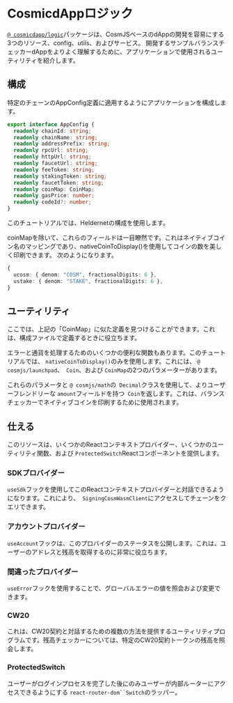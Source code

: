 # CosmicdAppロジック

[`@ cosmicdapp/logic`](https://github.com/CosmWasm/dApps/tree/master/packages/logic)パッケージは、CosmJSベースのdAppの開発を容易にする3つのリソース、config、utils、およびサービス。 開発するサンプルバランスチェッカーdAppをよりよく理解するために、アプリケーションで使用されるユーティリティを紹介します。

## 構成

特定のチェーンのAppConfig定義に適用するようにアプリケーションを構成します。

```typescript
export interface AppConfig {
  readonly chainId: string;
  readonly chainName: string;
  readonly addressPrefix: string;
  readonly rpcUrl: string;
  readonly httpUrl: string;
  readonly faucetUrl: string;
  readonly feeToken: string;
  readonly stakingToken: string;
  readonly faucetToken: string;
  readonly coinMap: CoinMap;
  readonly gasPrice: number;
  readonly codeId?: number;
}
```

このチュートリアルでは、Heldernetの構成を使用します。

coinMapを除いて、これらのフィールドは一目瞭然です。これはネイティブコイン名のマッピングであり、nativeCoinToDisplay()を使用してコインの数を美しく印刷できます。 次のようになります。

```typescript
{
  ucosm: { denom: "COSM", fractionalDigits: 6 },
  ustake: { denom: "STAKE", fractionalDigits: 6 },
}
```

## ユーティリティ

ここでは、上記の「CoinMap」に似た定義を見つけることができます。これは、構成ファイルで定義するときに役立ちます。

エラーと通貨を処理するためのいくつかの便利な関数もあります。このチュートリアルでは、 `nativeCoinToDisplay()`のみを使用します。これには、 `@ cosmjs/launchpad`、` Coin`、および `CoinMap`の2つのパラメーターがあります。

これらのパラメータと `@ cosmjs/math`の` Decimal`クラスを使用して、よりユーザーフレンドリーな `amount`フィールドを持つ` Coin`を返します。これは、バランスチェッカーでネイティブコインを印刷するために使用されます。

## 仕える

このリソースは、いくつかのReactコンテキストプロバイダー、いくつかのユーティリティ関数、および `ProtectedSwitch`Reactコンポーネントを提供します。

### SDKプロバイダー

`useSdk`フックを使用してこのReactコンテキストプロバイダーと対話できるようになります。これにより、` SigningCosmWasmClient`にアクセスしてチェーンをクエリできます。

### アカウントプロバイダー

`useAccount`フックは、このプロバイダーのステータスを公開します。これは、ユーザーのアドレスと残高を取得するのに非常に役立ちます。

### 間違ったプロバイダー

`useError`フックを使用することで、グローバルエラーの値を照会および変更できます。

### CW20

これは、CW20契約と対話するための複数の方法を提供するユーティリティプログラムです。残高チェッカーについては、特定のCW20契約トークンの残高を照会します。

### ProtectedSwitch

ユーザーがログインプロセスを完了した後にのみユーザーが内部ルーターにアクセスできるようにする `react-router-dom``Switch`のラッパー。
